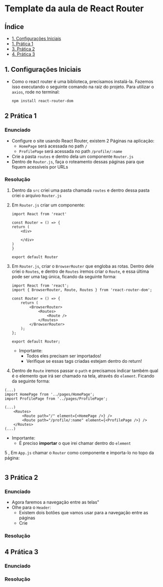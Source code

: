# Template da aula de React Router

## Índice

-   [1. Configurações Iniciais](#1-configurações-iniciais)
-   [1. Prática 1](#2-prática-1)
-   [3. Prática 2](#3-prática-2)
-   [4. Prática 3](#4-prática-3)

## 1. Configurações Iniciais

-   Como o react router é uma biblioteca, precisamos instalá-la. Fazemos isso executando o seguinte comando na raiz do projeto. Para utilizar o `axios`, rode no terminal:

    ```
    npm install react-router-dom
    ```

## 2 Prática 1

### Enunciado

-   Configure o site usando React Router, existem 2 Páginas na aplicação:
    -   `HomePage` será acessada no path `/`
    -   `ProfilePage` será acessada no path `/profile/:name`
-   Crie a pasta `routes` e dentro dela um componente `Router.js`
-   Dentro de `Router.js`, faça o roteamento dessas páginas para que fiquem acessíveis por URLs

### Resolução

1. Dentro da `src` criei uma pasta chamada `routes` e dentro dessa pasta criei o arquivo `Router.js`

2. Em `Router.js` criar um componente:

    ```
    import React from 'react'

    const Router = () => {
    return (
        <div>

        </div>
    )
    }

    export default Router
    ```

3. Em `Router.js`, criar o `BrowserRouter` que engloba as rotas. Dentro dele criei o `Routes`, e dentro de `Routes` iremos criar o `Route`, e essa última pode ser uma tag única, ficando da seguinte forma:

    ```
    import React from 'react';
    import { BrowserRouter, Route, Routes } from 'react-router-dom';

    const Router = () => {
        return (
            <BrowserRouter>
                <Routes>
                    <Route />
                </Routes>
            </BrowserRouter>
        );
    };

    export default Router;
    ```

    - Importante:
        - Todos eles precisam ser importados!
        - Verifique se essas tags criadas estejam dentro do return!

4. Dentro de `Route` iremos passar o `path` e precisamos indicar também qual é o elemento que irá ser chamado na tela, através do `element`. Ficando da seguinte forma:

```
(...)
import HomePage from '../pages/HomePage';
import ProfilePage from '../pages/ProfilePage';

(...)
    <Routes>
        <Route path="/" element={<HomePage />} />
        <Route path="/profile/:name" element={<ProfilePage />} />
    </Routes>
(...)
```

-   Importante:
    -   É preciso **importar** o que irei chamar dentro do `element`

5 , Em `App.js` chamar o `Router` como componente e importa-lo no topo da página:

```

```

## 3 Prática 2

### Enunciado

-   Agora faremos a navegação entre as telas"
-   Olhe para o `Header`:
    -   Existem dois botões que vamos usar para a navegação entre as páginas
    -   Crie

### Resolução

## 4 Prática 3

### Enunciado

### Resolução
